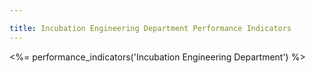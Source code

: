 ```yaml
---

title: Incubation Engineering Department Performance Indicators
---
```








<%= performance_indicators('Incubation Engineering Department') %>

